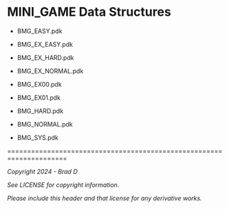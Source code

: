 # MINI_GAME Data Structures

* BMG_EASY.pdk

* BMG_EX_EASY.pdk

* BMG_EX_HARD.pdk

* BMG_EX_NORMAL.pdk

* BMG_EX00.pdk

* BMG_EX01.pdk

* BMG_HARD.pdk

* BMG_NORMAL.pdk

* BMG_SYS.pdk

=====================================================================

*Copyright 2024 - Brad D*

*See LICENSE for copyright information.*

*Please include this header and that license for any derivative works.*
